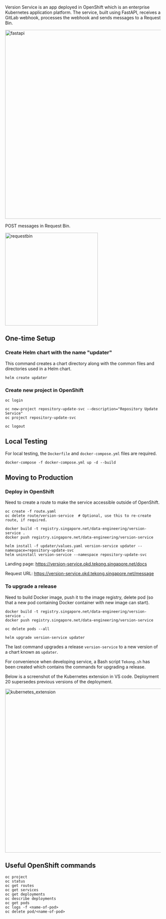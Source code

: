 Version Service is an app deployed in OpenShift which is an enterprise Kubernetes application platform. The service, built using FastAPI, receives a GitLab webhook, processes the webhook and sends messages to a Request Bin. 

<img width="611" alt="fastapi" src="https://user-images.githubusercontent.com/51873343/109282353-61e84800-7858-11eb-9a98-f29d6fc6521e.PNG">

POST messages in Request Bin.

<img width="300" alt="requestbin" src="https://user-images.githubusercontent.com/51873343/109282584-ad025b00-7858-11eb-95df-afeb11a8e5e1.PNG">

## One-time Setup

### Create Helm chart with the name "updater"
This command creates a chart directory along with the common files and directories used in a Helm chart. 
```
helm create updater
```

### Create new project in OpenShift
```
oc login

oc new-project repository-update-svc --description="Repository Update Service"
oc project repository-update-svc

oc logout
```

## Local Testing
For local testing, the `Dockerfile` and `docker-compose.yml` files are required.
```
docker-compose -f docker-compose.yml up -d --build
```

## Moving to Production

### Deploy in OpenShift
Need to create a route to make the service accessible outside of OpenShift.
```
oc create -f route.yaml
oc delete route/version-service  # Optional, use this to re-create route, if required.

docker build -t registry.singapore.net/data-engineering/version-service .
docker push registry.singapore.net/data-engineering/version-service

helm install -f updater/values.yaml version-service updater --namespace=repository-update-svc
helm uninstall version-service --namespace repository-update-svc
```

Landing page: https://version-service.okd.tekong.singapore.net/docs

Request URL: https://version-service.okd.tekong.singapore.net/message

### To upgrade a release
Need to build Docker image, push it to the image registry, delete pod (so that a new pod containing Docker container with new image can start).
```
docker build -t registry.singapore.net/data-engineering/version-service .
docker push registry.singapore.net/data-engineering/version-service

oc delete pods --all

helm upgrade version-service updater
```
The last command upgrades a release `version-service` to a new version of a chart known as `updater`.

For convenience when developing service, a Bash script `Tekong.sh` has been created which contains the commands for upgrading a release. 

Below is a screenshot of the Kubernetes extension in VS code. Deployment 20 supersedes previous versions of the deployment. 

<img width="530" alt="kubernetes_extension" src="https://user-images.githubusercontent.com/51873343/109409318-caf0cc80-79cc-11eb-8bb1-1109a17a627c.PNG">

## Useful OpenShift commands
```
oc project
oc status
oc get routes
oc get services
oc get deployments
oc describe deployments
oc get pods
oc logs -f <name-of-pod>
oc delete pod/<name-of-pod>
```
